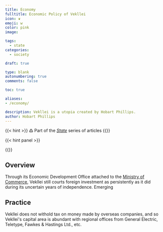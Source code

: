 ```yaml
---
title: Economy
fulltitle: Economic Policy of Vekllei
icon: ❦
emoji: w
color: pink
image: 

tags: 
  - state
categories:
  - society

draft: true

type: blank
autonumbering: true
comments: false

toc: true

aliases:
- /economy/

description: Vekllei is a utopia created by Hobart Phillips.
author: Hobart Phillips
---
```

{{< hint >}}
߷ Part of the *[State](/state/)* series of articles
{{</hint>}}

{{< hint panel >}}

{{</hint>}}

## Overview

Through its Economic Development Office attached to the [Ministry of Commerce](/cosmosol/), Vekllei still courts foreign investment as persistently as it did during its uncertain years of independence. Emerging 

## Practice

Vekllei does not withold tax on money made by overseas companies, and so Vekllei's capital area is abundant with regional offices from General Electric, Teletype, Fawkes & Hastings Ltd., etc.

